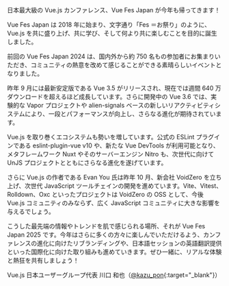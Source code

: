 日本最大級の Vue.js カンファレンス、Vue Fes Japan が今年も帰ってきます！

Vue Fes Japan は 2018 年に始まり、文字通り「Fes ＝お祭り」のように、Vue.js を共に盛り上げ、共に学び、そして何より共に楽しむことを目的に誕生しました。

前回の Vue Fes Japan 2024 は、国内外から約 750 名もの参加者にお集まりいただき、コミュニティの熱意を改めて感じることができる素晴らしいイベントとなりました。

昨年 9 月には最新安定版である Vue 3.5 がリリースされ、現在では週間 640 万ダウンロードを超えるほど成長しています。さらに開発中の Vue 3.6 では、実験的な Vapor プロジェクトや alien-signals ベースの新しいリアクティビティシステムにより、一段とパフォーマンスが向上し、さらなる進化が期待されています。

Vue.js を取り巻くエコシステムも勢いを増しています。公式の ESLint プラグインである eslint-plugin-vue v10 や、新たな Vue DevTools が利用可能となり、メタフレームワーク Nuxt やそのサーバーエンジン Nitro も、次世代に向けて UnJS プロジェクトとともにさらなる進化を遂げています。

さらに Vue.js の作者である Evan You 氏は昨年 10 月、新会社 VoidZero を立ち上げ、次世代 JavaScript ツールチェインの開発を進めています。Vite、Vitest、Rolldown、Oxc といったプロジェクトは VoidZero の OSS として、今後 Vue.js コミュニティのみならず、広く JavaScript コミュニティに大きな影響を与えるでしょう。

こうした最先端の情報やトレンドを肌で感じられる場所、それが Vue Fes Japan 2025 です。今年はさらに多くの方々に楽しんでいただけるよう、カンファレンスの進化に向けたリブランディングや、日本語セッションの英語翻訳提供といった国際化に向けた取り組みも進めていきます。ぜひ一緒に、リアルな体験と熱狂を共有しましょう！

Vue.js 日本ユーザーグループ代表 川口 和也（[@kazu_pon](https://github.com/kazupon){:target="\_blank"}）